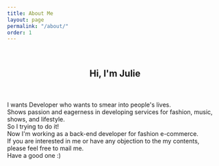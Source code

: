 ```yaml
---
title: About Me
layout: page
permalink: "/about/"
order: 1
---
```


<br>
<h2><center><p ><strong><span class="manual">Hi, I'm</span> Julie</strong></p></center></h2>
<br>
<div class="manual-post">
  <div class="manual manual-title">
<!--  <strong>Posting</strong>-->
  </div>
<p>  
<div class="manual-content">

<p>I wants Developer who wants to smear into people's lives.<br>Shows passion and eagerness in developing services for fashion, music, shows, and lifestyle.<br>So I trying to do it!<br>Now I'm working as a back-end developer for fashion e-commerce.<br>If you are interested in me or have any objection to the my contents, <br>please feel free to mail me.<br>Have a good one :)
</p>
</div>